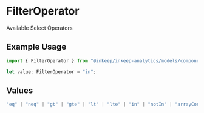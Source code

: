# FilterOperator

Available Select Operators

## Example Usage

```typescript
import { FilterOperator } from "@inkeep/inkeep-analytics/models/components";

let value: FilterOperator = "in";
```

## Values

```typescript
"eq" | "neq" | "gt" | "gte" | "lt" | "lte" | "in" | "notIn" | "arrayContains"
```